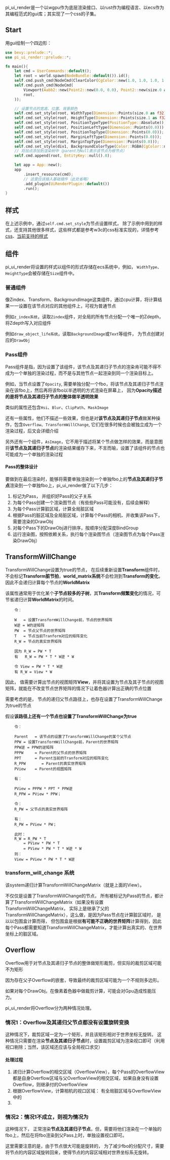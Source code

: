 pi_ui_render是一个以wgpu作为底层渲染接口、以rust作为编程语言、以ecs作为其编程范式的gui库；其实现了一个css的子集。

## Start

用gui绘制一个四边形：

```rust
use bevy::prelude::*;
use pi_ui_render::prelude::*;

fn main(){
	let cmd = UserCommands::default();
	let root = world.spawn(NodeBundle::default()).id();
	self.cmd.push_cmd(NodeCmd(ClearColor(CgColor::new(1.0, 1.0, 1.0, 1.0), true), root));
	self.cmd.push_cmd(NodeCmd(
		Viewport(Aabb2::new(Point2::new(0.0, 0.0), Point2::new(size.0 as f32, size.1 as f32))),
		root,
	));

    // 设置节点的宽高、位置、背景颜色
	self.cmd.set_style(root, WidthType(Dimension::Points(size.0 as f32)));
	self.cmd.set_style(root, HeightType(Dimension::Points(size.1 as f32)));
	self.cmd.set_style(root, PositionTypeType(PositionType::Absolute));
	self.cmd.set_style(root, PositionLeftType(Dimension::Points(0.0)));
	self.cmd.set_style(root, PositionTopType(Dimension::Points(0.0)));
	self.cmd.set_style(root, MarginLeftType(Dimension::Points(0.0)));
	self.cmd.set_style(root, MarginTopType(Dimension::Points(0.0)));
	self.cmd.set_style(div1, BackgroundColorType(Color::RGBA(CgColor::new(1.0, 0.0, 1.0, 1.0))));
    // 将加点添加到渲染树中（parent为Null表示该节点为根节点）
	self.cmd.append(root, EntityKey::null().0);

	let app = App::new();
	app
		.insert_resource(cmd);
        // 这里应该插入基础插件（此处省略）
		.add_plugin(UiRenderPlugin::default())
        .run();
}
```

## 样式

在上述示例中，通过`self.cmd.set_style`为节点设置样式， 除了示例中用到的样式，还支持其他很多样式，这些样式都是参考w3c的css标准实现的，详情参考[css](https://developer.mozilla.org/zh-TW/docs/Web/CSS)、[当前支持的样式]()

## 组件
pi_ui_render将设置的样式以组件的形式存储在ecs系统中，例如， `WidthType`、`HeightType`会被存储在`Size`组件中。

### 普通组件
像Zindex、Transform、BackgroundImage这类组件，通过cpu计算，将计算结果一一设置在该节点对应的其他组件上，可视为普通节点

例如`z_index系统`，读取`Zindex`组件，对全局的所有节点分配一个唯一的Zdepth，将Zdepth写入对应组件

例如`draw_object_life系统`，读取`BackgroundImage`或`Text`等组件， 为节点创建对应的`DrawObj`

### Pass组件
Pass组件是指，因为设置了该组件，该节点及其递归子节点的渲染肯可能不得不成为一个单独的渲染过程，而不是与其他节点一起渲染到同一个渲染目标上。

例如，当节点设置了`Opacity`, 需要单独分配一个fbo，将该节点及其递归子节点渲染在该fbo上，然后再将该fbo以半透明的方式渲染在屏幕上， 因为**Opacity描述的是将节点及其递归子节点的整体做半透明效果**

类似的属性还包含`Hsi`、`Blur`、`ClipPath`、`MaskImage`

还有一些属性，他们不描述一些效果，但也是对**该节点及其递归子节点**做某种操作，包含`Overflow`、`TransformWillChange`, 它们在很多时候也会被独立成为一个渲染过程，后文会详细介绍

另外还有一个组件，`AsImage`，它不用于描述将某个节点做怎样的效果，而是意图将**该节点及其递归子节点**的渲染结果缓存下来，不言而喻，设置了该组件的节点也可能成为一个单独的渲染过程

#### Pass的整体设计
要做到在最后渲染时，能够将需要单独渲染到一个单独fbo上的**节点及其递归子节点**渲染到一个单独fbo上，pi_ui_render做了以下几步：
1. 标记为Pass， 并组织好Pass的父子关系
2. 为每个Pass创建一个渲染图节点（有些些Pass可能没有，后续会解释）
3. 为每个Pass计算脏区域，计算全局脏区域
4. 根据Pass的脏区域及全局脏区域，计算每个Pass的相机、并收集该Pass下，需要渲染的DrawObj
5. 对每个Pass下的DrawObj进行排序，按顺序分配深度BindGroup
6. 运行渲染图，按照依赖关系，执行每个渲染图节点（渲染图节点为每个Pass渲染DrawObj）

## TransformWillChange
TransformWillChange设置为true的节点， 在后续重新设置**Transform**组件时，不会标记**Transform脏节拍**，**world_matrix系统**不会检测到**Transform的变化**，因此不会递归计算每个节点的**WorldMatrix**

该属性通常用于优化某个**子节点较多的子树**，其**Transform频繁变化**的情况，可节省递归计算**WorldMatrix**的时间。


```
    令：

    W   = 设置TransformWillChange前，节点的世界矩阵
    W逆 = W的逆矩阵
    PW  = 节点父节点的世界矩阵
    T   = 节点当前Tranform对应的矩阵变化
    R_W = 节点的真实世界矩阵

    因为 R_W = PW * T
    有   R_W = PW * T * W逆 * W

    令 View = PW * T * W逆
    有 R_W = View * W
```

因此， 值需要计算出节点的视图矩阵**View**，并将其设置为节点及其子节点的视图矩阵，就能在不改变节点世界矩阵的情况下让着色器计算出正确的节点位置

需要考虑的是， 节点的递归父节点路径上，也存在设置了TransformWillChange为true的节点

假设**该路径上还有一个节点也设置了TransformWillChange为true**
```
    令：

    Parent   = 该节点的设置了TransformWillChange的某个父节点
    PPW = 设置TransformWillChange前，Parent的世界矩阵
    PPW逆 = PPW的逆矩阵
    PPPW     = Parent的父节点的世界矩阵
    PPT      = Parent当前的Tranform对应的矩阵变化
    R_PPW       = Parent的真实世界矩阵
    PView    = Parent的视图矩阵
    
    有：

    PView = PPPW * PPT * PPW逆
    R_PPW = PView * PPW；

    令：
    R_PW = 父节点的真实世界矩阵

    有：
    R_PW = PView * PW；

    此时：
    R_W = R_PW * T
        = PView * PW * T
        = PView * PW * T * W逆 * W
    则：
    View = PView * PW * T * W逆
```

### transform_will_change 系统
该system递归计算TransformWillChangeMatrix（就是上面的View）。

不仅仅是设置了TransformWillChange的节点， 所有被标记为Pass的节点，都计算了TransformWillChangeMatrix（如果没有设置TransformWillChangeMatrix， 实际上是继承了父的TransformWillChangeMatrix），这么做，是因为Pass节点在计算脏区域时， 是以以包围盒计算而得， 但包围盒是根据**有可能不正确的世界矩阵**计算得到，因此每个Pass都需要知道TransformWillChangeMatrix，才能计算出真实的、在世界坐标上的脏区域。


## Overflow

Overflow用于对节点及其递归子节点的整体做矩形裁剪，但实际的裁剪区域可能不为矩形

因为存在父子Overflow的嵌套，导致最终的裁剪区域可能为一个不规则多边形。

如果对每个DrawObj，在像素着色器中做裁剪计算，可能会对Gpu造成性能压力。

pi_ui_render将Overflow分为两种情况处理。

### 情况1：Overflow及其递归父节点都没有设置旋转变换

这种情况下，裁剪区域一定为一个矩形，并且该矩形相对于世界坐标无旋转。
这种情况只需要在渲染**节点及其递归子节点**时，设置裁剪区域为渲染视口即可（利用视口剔除；当然，该区域还应该与全局视口求交）

#### 处理过程
1. 递归计算Overflow的相交区域（OverflowView），每个Pass的OverflowView都是自身Overflow区域与父OverflowView的相交区域，如果自身没有设置Overflow，则继承付的OverflowView
2. 根据OverflowView，计算相机的视口区域： 有全局脏区域与OverflowView中的
3. 


### 情况2：情况1不成立，则视为情况为

这种情况下， 正常渲染**节点及其递归子节点**，但，需要将他们渲染在一个单独的fbo上，然后在将fbo渲染到父Pass上时，单独设置视口即可。

这里需要注意的是，由于节点很大可能是旋转的， 为了减少fbo的分配尺寸，需要将节点的内容区域旋转回来，使得节点的内容区域相对世界坐标系无旋转。






